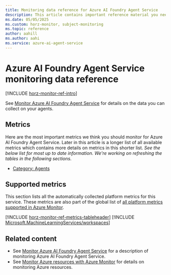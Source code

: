 ```yaml
---
title: Monitoring data reference for Azure AI Foundry Agent Service
description: This article contains important reference material you need when you monitor Azure AI Foundry Agent Service by using Azure Monitor.
ms.date: 05/05/2025
ms.custom: horz-monitor, subject-monitoring
ms.topic: reference
author: aahill
ms.author: aahi
ms.service: azure-ai-agent-service
---
```


# Azure AI Foundry Agent Service monitoring data reference

[!INCLUDE [horz-monitor-ref-intro](~/reusable-content/ce-skilling/azure/includes/azure-monitor/horizontals/horz-monitor-ref-intro.md)]

See [Monitor Azure AI Foundry Agent Service](../how-to/metrics.md) for details on the data you can collect on your agents.

## Metrics

Here are the most important metrics we think you should monitor for Azure AI Foundry Agent Service. Later in this article is a longer list of all available metrics which contains more details on metrics in this shorter list. _See the below list for most up to date information. We're working on refreshing the tables in the following sections._

- [Category: Agents](#category-agents)
<!-- - Indexed files -->

## Supported metrics

This section lists all the automatically collected platform metrics for this service. These metrics are also part of the global list of [all platform metrics supported in Azure Monitor](/azure/azure-monitor/reference/supported-metrics/metrics-index#supported-metrics-per-resource-type).

[!INCLUDE [horz-monitor-ref-metrics-tableheader](~/reusable-content/ce-skilling/azure/includes/azure-monitor/horizontals/horz-monitor-ref-metrics-tableheader.md)]
[!INCLUDE [Microsoft.MachineLearningServices/workspaces](~/reusable-content/ce-skilling/azure/includes/azure-monitor/reference/metrics/microsoft-machinelearningservices-workspaces-metrics-include.md)]


## Related content

- See [Monitor Azure AI Foundry Agent Service](../how-to/metrics.md) for a description of monitoring Azure AI Foundry Agent Service.
- See [Monitor Azure resources with Azure Monitor](/azure/azure-monitor/essentials/monitor-azure-resource) for details on monitoring Azure resources.
